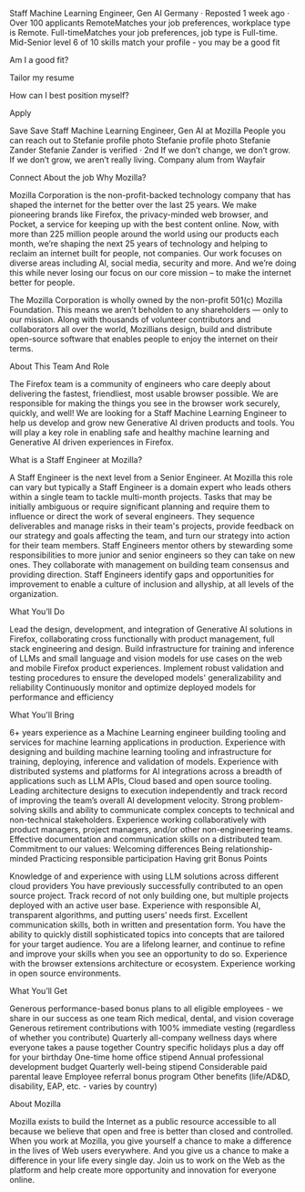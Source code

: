 Staff Machine Learning Engineer, Gen AI 
Germany · Reposted 1 week ago · Over 100 applicants
RemoteMatches your job preferences, workplace type is Remote.  Full-timeMatches your job preferences, job type is Full-time.  Mid-Senior level
6 of 10 skills match your profile - you may be a good fit


Am I a good fit?

Tailor my resume

How can I best position myself?


Apply

Save
Save Staff Machine Learning Engineer, Gen AI  at Mozilla
People you can reach out to
Stefanie profile photo
Stefanie profile photo
Stefanie Zander 
Stefanie Zander is verified 
· 2nd
If we don’t change, we don’t grow. If we don’t grow, we aren’t really living.
Company alum from Wayfair

Connect
About the job
Why Mozilla?

Mozilla Corporation is the non-profit-backed technology company that has shaped the internet for the better over the last 25 years. We make pioneering brands like Firefox, the privacy-minded web browser, and Pocket, a service for keeping up with the best content online. Now, with more than 225 million people around the world using our products each month, we’re shaping the next 25 years of technology and helping to reclaim an internet built for people, not companies. Our work focuses on diverse areas including AI, social media, security and more. And we’re doing this while never losing our focus on our core mission – to make the internet better for people.

The Mozilla Corporation is wholly owned by the non-profit 501(c) Mozilla Foundation. This means we aren’t beholden to any shareholders — only to our mission. Along with thousands of volunteer contributors and collaborators all over the world, Mozillians design, build and distribute open-source software that enables people to enjoy the internet on their terms.

About This Team And Role

The Firefox team is a community of engineers who care deeply about delivering the fastest, friendliest, most usable browser possible. We are responsible for making the things you see in the browser work securely, quickly, and well! We are looking for a Staff Machine Learning Engineer to help us develop and grow new Generative AI driven products and tools. You will play a key role in enabling safe and healthy machine learning and Generative AI driven experiences in Firefox.

What is a Staff Engineer at Mozilla? 

A Staff Engineer is the next level from a Senior Engineer. At Mozilla this role can vary but typically a Staff Engineer is a domain expert who leads others within a single team to tackle multi-month projects. Tasks that may be initially ambiguous or require significant planning and require them to influence or direct the work of several engineers. They sequence deliverables and manage risks in their team's projects, provide feedback on our strategy and goals affecting the team, and turn our strategy into action for their team members. Staff Engineers mentor others by stewarding some responsibilities to more junior and senior engineers so they can take on new ones. They collaborate with management on building team consensus and providing direction. Staff Engineers identify gaps and opportunities for improvement to enable a culture of inclusion and allyship, at all levels of the organization.

What You’ll Do

Lead the design, development, and integration of Generative AI solutions in Firefox, collaborating cross functionally with product management, full stack engineering and design.
Build infrastructure for training and inference of LLMs and small language and vision models for use cases on the web and mobile Firefox product experiences.
Implement robust validation and testing procedures to ensure the developed models' generalizability and reliability
Continuously monitor and optimize deployed models for performance and efficiency

What You'll Bring

6+ years experience as a Machine Learning engineer building tooling and services for machine learning applications in production.
Experience with designing and building machine learning tooling and infrastructure for training, deploying, inference and validation of models.
Experience with distributed systems and platforms for AI integrations across a breadth of applications such as LLM APIs, Cloud based and open source tooling.
Leading architecture designs to execution independently and track record of improving the team’s overall AI development velocity.
Strong problem-solving skills and ability to communicate complex concepts to technical and non-technical stakeholders.
Experience working collaboratively with product managers, project managers, and/or other non-engineering teams.
Effective documentation and communication skills on a distributed team.
Commitment to our values:
Welcoming differences
Being relationship-minded
Practicing responsible participation
Having grit
Bonus Points

Knowledge of and experience with using LLM solutions across different cloud providers
You have previously successfully contributed to an open source project.
Track record of not only building one, but multiple projects deployed with an active user base.
Experience with responsible AI, transparent algorithms, and putting users’ needs first.
Excellent communication skills, both in written and presentation form. You have the ability to quickly distill sophisticated topics into concepts that are tailored for your target audience.
You are a lifelong learner, and continue to refine and improve your skills when you see an opportunity to do so.
Experience with the browser extensions architecture or ecosystem.
Experience working in open source environments.

What You’ll Get

Generous performance-based bonus plans to all eligible employees - we share in our success as one team
Rich medical, dental, and vision coverage
Generous retirement contributions with 100% immediate vesting (regardless of whether you contribute)
Quarterly all-company wellness days where everyone takes a pause together
Country specific holidays plus a day off for your birthday
One-time home office stipend
Annual professional development budget
Quarterly well-being stipend
Considerable paid parental leave
Employee referral bonus program
Other benefits (life/AD&D, disability, EAP, etc. - varies by country)

About Mozilla

Mozilla exists to build the Internet as a public resource accessible to all because we believe that open and free is better than closed and controlled. When you work at Mozilla, you give yourself a chance to make a difference in the lives of Web users everywhere. And you give us a chance to make a difference in your life every single day. Join us to work on the Web as the platform and help create more opportunity and innovation for everyone online.
